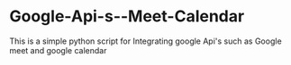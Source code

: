 # Google-Api-s--Meet-Calendar
This is a simple python script for Integrating google Api's such as Google meet and google calendar
